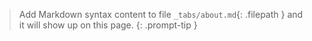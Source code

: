 <!-- ---
title: About
icon: fas fa-info-circle
order: 4
--- -->

> Add Markdown syntax content to file `_tabs/about.md`{: .filepath } and it will show up on this page.
{: .prompt-tip }
